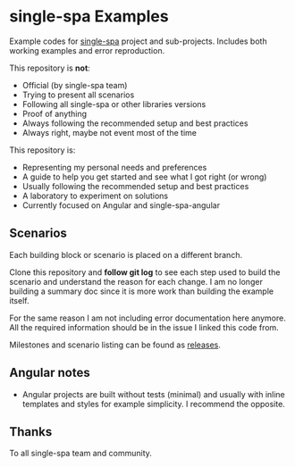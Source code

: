 # single-spa Examples

Example codes for [single-spa](https://github.com/single-spa) project and sub-projects.
Includes both working examples and error reproduction.

This repository is **not**:
* Official (by single-spa team)
* Trying to present all scenarios
* Following all single-spa or other libraries versions
* Proof of anything
* Always following the recommended setup and best practices
* Always right, maybe not event most of the time

This repository is:
* Representing my personal needs and preferences
* A guide to help you get started and see what I got right (or wrong)
* Usually following the recommended setup and best practices
* A laboratory to experiment on solutions
* Currently focused on Angular and single-spa-angular

## Scenarios

Each building block or scenario is placed on a different branch.

Clone this repository and **follow git log** to see each step used to build the scenario and
understand the reason for each change.
I am no longer building a summary doc since it is more work than building the example itself.

For the same reason I am not including error documentation here anymore.
All the required information should be in the issue I linked this code from.

Milestones and scenario listing can be found as
[releases](https://github.com/daniloesk/single-spa-examples/releases).


## Angular notes

* Angular projects are built without tests (minimal) and usually with inline templates and styles
  for example simplicity. I recommend the opposite.


## Thanks

To all single-spa team and community.
